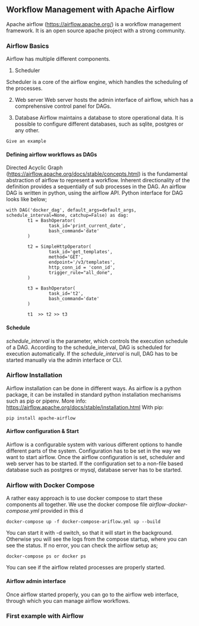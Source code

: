 ## Workflow Management with Apache Airflow

Apache airflow (https://airflow.apache.org/) is a workflow management framework. It is an open source apache project with a strong community.

### Airflow Basics

Airflow has multiple different components.

1. Scheduler

Scheduler is a core of the airflow engine, which handles the scheduling of the processes.

2. Web server
Web server hosts the admin interface of airflow, which has a comprehensive control panel for DAGs.

3. Database
Airflow maintains a database to store operational data. It is possible to configure different databases, such as sqlite, postgres or any other.

```
Give an example
```

#### Defining airflow workflows as DAGs

Directed Acyclic Graph (https://airflow.apache.org/docs/stable/concepts.html) is the fundamental abstraction of airflow to represent a workflow. Inherent directionality of the definition provides a sequentially of sub processes in the DAG.
An airflow DAG is written in python, using the airflow API. Python interface for DAG looks like below;

```
with DAG('docker_dag', default_args=default_args, schedule_interval=None, catchup=False) as dag:
        t1 = BashOperator(
                task_id='print_current_date',
                bash_command='date'
        )
    
        t2 = SimpleHttpOperator(
                task_id='get_templates',
                method='GET',
                endpoint='/v3/templates',
                http_conn_id = 'conn_id',
                trigger_rule="all_done",
        )

        t3 = BashOperator(
                task_id='t2',
                bash_command='date'
        )

        t1  >> t2 >> t3

```

#### Schedule
*schedule_interval* is the parameter, which controls the execution schedule of a DAG. According to the schedule_interval, DAG is scheduled for execution automatically. If the *schedule_interval* is null, DAG has to be started manually via the admin interface or CLI.



### Airflow Installation 

Airflow installation can be done in different ways. As airflow is a python package, it can be installed in standard python installation mechanisms such as pip or pipenv.
More info: https://airflow.apache.org/docs/stable/installation.html
With pip:
```
pip install apache-airflow
```

#### Airflow configuration & Start

Airflow is a configurable system with various different options to handle different parts of the system. Configuration has to be set in the way we want to start airflow.
Once the airflow configuration is set, scheduler and web server has to be started. If the configuration set to a non-file based database such as postgres or mysql, database server has to be started.


### Airflow with Docker Compose

A rather easy approach is to use docker compose to start these components all together. We use the docker compose file *airflow-docker-compose.yml* provided in this d


```
docker-compose up -f docker-compose-ariflow.yml up --build
```

You can start it with -d switch, so that it will start in the background. Otherwise you will see the logs from the compose startup, where you can see the status. If no error, you can check the airflow setup as;

```
docker-compose ps or docker ps
```

You can see if the airflow related processes are properly started.

#### Airflow admin interface

Once airflow started properly, you can go to the airflow web interface, through which you can manage airflow workflows.

### First example with Airflow
